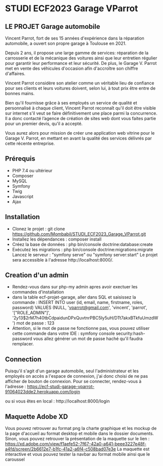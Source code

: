 # STUDI ECF2023 Garage VParrot

## LE PROJET Garage automobile

Vincent Parrot, fort de ses 15 années d'expérience dans la réparation automobile, a ouvert 
son propre garage à Toulouse en 2021.

Depuis 2 ans, il propose une large gamme de services: réparation de la carrosserie et de la 
mécanique des voitures ainsi que leur entretien régulier pour garantir leur performance et 
leur sécurité. De plus, le Garage V. Parrot met en vente des véhicules d'occasion afin 
d'accroître son chiffre d'affaires.

Vincent Parrot considère son atelier comme un véritable lieu de confiance pour ses clients et 
leurs voitures doivent, selon lui, à tout prix être entre de bonnes mains. 

Bien qu'il fournisse grâce à ses employés un service de qualité et personnalisé à chaque 
client, Vincent Parrot reconnaît qu'il doit être visible sur internet s'il veut se faire 
définitivement une place parmi la concurrence. Il a donc contacté l’agence de création de 
sites web dont vous faites partie pour un premier devis, qu'il a accepté. 

Vous aurez alors pour mission de créer une application web vitrine pour le Garage V. Parrot, 
en mettant en avant la qualité des services délivrés par cette récente entreprise.

## Prérequis

- PHP 7.4 ou ultérieur
- Composer
- MySQL
- Symfony
- Twig
- Javascript
- Ajax

## Installation

- Clonez le projet : git clone https://github.com/Mombabil/STUDI_ECF2023_Garage_VParrot.git
- Installez les dépendances : composer install
- Créez la base de données : php bin/console doctrine:database:create
- Exécutez les migrations : php bin/console doctrine:migrations:migrate
Lancez le serveur : "symfony serve" ou "symfony server:start" Le projet sera accessible à l'adresse http://localhost:8000/.

## Creation d'un admin
- Rendez-vous dans sur php-my admin apres avoir exectuer les commandes d'installation
- dans la table ecf-projet-garage, aller dans SQL  et saisissez la commande : INSERT INTO user (id, email, name, firstname, roles, password) VALUES (NULL, 'vparrot@gmail.com', 'vincent', 'parrot', '["ROLE_ADMIN"]', '$2y$13$2rM7h40tbCdpaidunDPxQuvtnrPBC5Iy5uH/DTt7akxBTkfuUmzdW')
mot de passe : 123
- Attention, si le mot de passe ne fonctionne pas, vous pouvez utiliser cette commande dans votre IDE : symfony console security:hash-password vous allez générer un mot de passe haché qu'il faudra remplacer.

## Connection
Puisqu'il s'agit d'un garage automobile, seul l'administrateur et les employés on accès a l'espace de connexion,
j'ai donc choisi de ne pas afficher de bouton de connexion. Pour se connecter, rendez-vous à l'adresse : 
https://ecf-studi-garage-vparrot-91064023dde2.herokuapp.com/login

ou si vous êtes en local :
http://localhost:8000/login

## Maquette Adobe XD
Vous pouvez retrouver au format png la charte graphique et les mockup de la page d'accueil au format desktop et mobile dans le dossier documents.
Sinon, vous pouvez retrouver la présentation de la maquette sur le lien : 
https://xd.adobe.com/view/f1aefe52-7f67-42a0-a641-beee3227e48f-a4fd/screen/2b6612e7-b1fc-41a2-a6f4-c508bad07e3e
La maquette est interactive et vous pouvez tester la navbar au format mobile ainsi que le caroussel




